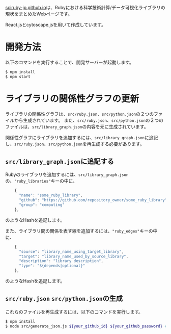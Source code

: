 
[sciruby-jp.github.io](https://sciruby-jp.github.io)は、Rubyにおける科学技術計算/データ可視化ライブラリの現状をまとめたWebページです。

React.jsとcytoscape.jsを用いて作成しています。

# 開発方法

以下のコマンドを実行することで、開発サーバーが起動します。

```bash
$ npm install
$ npm start
```

# ライブラリの関係性グラフの更新

ライブラリの関係性グラフは、`src/ruby.json`、`src/python.json`の２つのファイルから生成されています。
また、`src/ruby.json`、`src/python.json`の２つのファイルは、`src/library_graph.json`の内容を元に生成されています。

関係性グラフにライブラリを追加するには、`src/library_graph.json`に追記し、`src/ruby.json`、`src/python.json`を再生成する必要があります。

## `src/library_graph.json`に追記する

Rubyのライブラリを追加するには、`src/library_graph.json`の、`"ruby_libraries"`キーの中に、

```javascript
    {
      "name": "some_ruby_library",
      "github": "https://github.com/repository_owner/some_ruby_library",
      "group": "computing"
    },
```

のようなHashを追記します。

また、ライブラリ間の関係を表す線を追加するには、`"ruby_edges"`キーの中に、

```javascript
    {
      "source": "library_name_using_target_library",
      "target": "library_name_used_by_source_library",
      "description": "library description",
      "type": "${depends|optional}"
    },
```

のようなHashを追記します。

## `src/ruby.json` `src/python.json`の生成
これらのファイルを再生成するには、以下のコマンドを実行します。

```bash
$ npm install
$ node src/generate_json.js ${your_github_id} ${your_github_password} # githubレポジトリのスター数を取得するため
```
